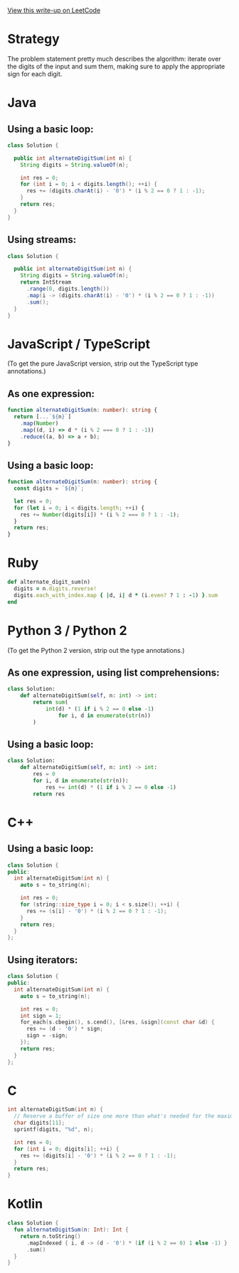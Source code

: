 [View this write-up on LeetCode](https://leetcode.com/problems/alternating-digit-sum/solutions/3083833/)

# Strategy

The problem statement pretty much describes the algorithm: iterate over the digits of the input and sum them, making sure to apply the appropriate sign for each digit.

# Java

## Using a basic loop:

```java
class Solution {

  public int alternateDigitSum(int n) {
    String digits = String.valueOf(n);

    int res = 0;
    for (int i = 0; i < digits.length(); ++i) {
      res += (digits.charAt(i) - '0') * (i % 2 == 0 ? 1 : -1);
    }
    return res;
  }
}

```

## Using streams:

```java
class Solution {

  public int alternateDigitSum(int n) {
    String digits = String.valueOf(n);
    return IntStream
      .range(0, digits.length())
      .map(i -> (digits.charAt(i) - '0') * (i % 2 == 0 ? 1 : -1))
      .sum();
  }
}

```

# JavaScript / TypeScript

(To get the pure JavaScript version, strip out the TypeScript type annotations.)

## As one expression:

```typescript
function alternateDigitSum(n: number): string {
  return [...`${n}`]
    .map(Number)
    .map((d, i) => d * (i % 2 === 0 ? 1 : -1))
    .reduce((a, b) => a + b);
}
```

## Using a basic loop:

```typescript
function alternateDigitSum(n: number): string {
  const digits = `${n}`;

  let res = 0;
  for (let i = 0; i < digits.length; ++i) {
    res += Number(digits[i]) * (i % 2 === 0 ? 1 : -1);
  }
  return res;
}
```

# Ruby

```ruby
def alternate_digit_sum(n)
  digits = n.digits.reverse!
  digits.each_with_index.map { |d, i| d * (i.even? ? 1 : -1) }.sum
end
```

# Python 3 / Python 2

(To get the Python 2 version, strip out the type annotations.)

## As one expression, using list comprehensions:

```python
class Solution:
    def alternateDigitSum(self, n: int) -> int:
        return sum(
            int(d) * (1 if i % 2 == 0 else -1)
                for i, d in enumerate(str(n))
        )
```

## Using a basic loop:

```python
class Solution:
    def alternateDigitSum(self, n: int) -> int:
        res = 0
        for i, d in enumerate(str(n)):
            res += int(d) * (1 if i % 2 == 0 else -1)
        return res
```

# C++

## Using a basic loop:

```c++
class Solution {
public:
  int alternateDigitSum(int n) {
    auto s = to_string(n);

    int res = 0;
    for (string::size_type i = 0; i < s.size(); ++i) {
      res += (s[i] - '0') * (i % 2 == 0 ? 1 : -1);
    }
    return res;
  }
};
```

## Using iterators:

```c++
class Solution {
public:
  int alternateDigitSum(int n) {
    auto s = to_string(n);

    int res = 0;
    int sign = 1;
    for_each(s.cbegin(), s.cend(), [&res, &sign](const char &d) {
      res += (d - '0') * sign;
      sign = -sign;
    });
    return res;
  }
};
```

# C

```c
int alternateDigitSum(int n) {
  // Reserve a buffer of size one more than what's needed for the maximum input.
  char digits[11];
  sprintf(digits, "%d", n);

  int res = 0;
  for (int i = 0; digits[i]; ++i) {
    res += (digits[i] - '0') * (i % 2 == 0 ? 1 : -1);
  }
  return res;
}
```

# Kotlin

```kotlin
class Solution {
  fun alternateDigitSum(n: Int): Int {
    return n.toString()
      .mapIndexed { i, d -> (d - '0') * (if (i % 2 == 0) 1 else -1) }
      .sum()
  }
}
```
